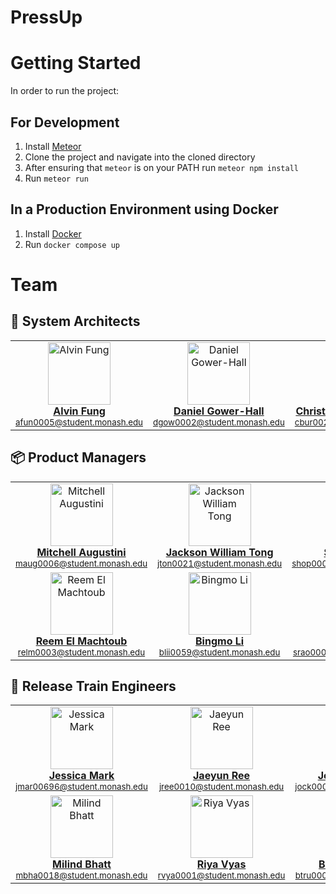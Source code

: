 # PressUp

# Getting Started

In order to run the project:

## For Development
1. Install [Meteor](https://docs.meteor.com/about/install.html)
2. Clone the project and navigate into the cloned directory
3. After ensuring that `meteor` is on your PATH run `meteor npm install`
4. Run `meteor run`

## In a Production Environment using Docker
1. Install [Docker](https://docs.docker.com/engine/install/)
2. Run `docker compose up`

# Team
<!-- System Architects -->
## 🧠 System Architects
<table>
  <tbody>
    <tr>
      <td align="center" valign="top" width="33%"><a href="https://github.com/fung-alvin"><img src="https://avatars.githubusercontent.com/u/164455066?v=4?s=100" width="100px"; alt="Alvin Fung"/><br /><b>Alvin Fung</b></a><br /><sub><a href="https://github.com/Monash-FIT3170/2025W2-PressUp/commits?author=fung-alvin">afun0005@student.monash.edu</a></sub></td>
      <td align="center" valign="top" width="33%"><a href="https://github.com/djgh1009"><img src="https://avatars.githubusercontent.com/u/174994101?v=4" width="100px"; alt="Daniel Gower-Hall"/><br /><b>Daniel Gower-Hall</b></a><br /><sub><a href="https://github.com/Monash-FIT3170/2025W2-PressUp/commits?author=djgh1009">dgow0002@student.monash.edu</a></sub></td>
      <td align="center" valign="top" width="33%"><a href="https://github.com/chr1st1nabb"><img src="https://avatars.githubusercontent.com/u/202890318?v=4" width="100px"; alt="Christina Burke Broderick"/><br /><b>Christina Burke Broderick</b></a><br /><sub><a href="https://github.com/Monash-FIT3170/2025W2-PressUp/commits?author=chr1st1nabb">cbur0025@student.monash.edu</a></sub></td>
    </tr>
  </tbody>
</table>


<!-- Product Managers -->
## 📦 Product Managers
<table>
  <tbody>
    <tr>
      <td align="center" valign="top" width="33%"><a href="https://github.com/mitchellaugustini"><img src="https://avatars.githubusercontent.com/u/141926677?v=4" width="100px"; alt="Mitchell Augustini"/><br /><b>Mitchell Augustini</b></a><br /><sub><a href="https://github.com/Monash-FIT3170/2025W2-PressUp/commits?author=mitchellaugustini">maug0006@student.monash.edu</a></sub></td>
      <td align="center" valign="top" width="33%"><a href="https://github.com/jacksonwtong"><img src="https://avatars.githubusercontent.com/u/202890810?v=4" width="100px"; alt="Jackson William Tong"/><br /><b>Jackson William Tong</b></a><br /><sub><a href="https://github.com/Monash-FIT3170/2025W2-PressUp/commits?author=jacksonwtong">jton0021@student.monash.edu</a></sub></td>
      <td align="center" valign="top" width="33%"><a href="https://github.com/saraalana"><img src="https://avatars.githubusercontent.com/u/181685905?v=4" width="100px"; alt="Sara Hopkins"/><br /><b>Sara Hopkins</b></a><br /><sub><a href="https://github.com/Monash-FIT3170/2025W2-PressUp/commits?author=saraalana">shop0007@student.monash.edu</a></sub></td>
    </tr>
    <tr>
      <td align="center" valign="top" width="33%"><a href="https://github.com/Reemm1"><img src="https://avatars.githubusercontent.com/u/86571894?v=4" width="100px"; alt="Reem El Machtoub"/><br /><b>Reem El Machtoub</b></a><br /><sub><a href="https://github.com/Monash-FIT3170/2025W2-PressUp/commits?author=Reemm1">relm0003@student.monash.edu</a></sub></td>
      <td align="center" valign="top" width="33%"><a href="https://github.com/bingmo767"><img src="https://avatars.githubusercontent.com/u/94940746?v=4" width="100px"; alt="Bingmo Li"/><br /><b>Bingmo Li</b></a><br /><sub><a href="https://github.com/Monash-FIT3170/2025W2-PressUp/commits?author=bingmo767">blii0059@student.monash.edu</a></sub></td>
      <td align="center" valign="top" width="33%"><a href="https://github.com/srao0008"><img src="https://avatars.githubusercontent.com/u/201020762?v=4" width="100px"; alt="Simran Rao"/><br /><b>Simran Rao</b></a><br /><sub><a href="https://github.com/Monash-FIT3170/2025W2-PressUp/commits?author=srao0008">srao0008@student.monash.edu</a></sub></td>
    </tr>
  </tbody>
</table>


<!-- Release Train Engineers -->
## 🚂 Release Train Engineers
<table>
  <tbody>
    <tr>
      <td align="center" valign="top" width="33%"><a href="https://github.com/jmark-9"><img src="https://avatars.githubusercontent.com/u/90585684?v=4" width="100px"; alt="Jessica Mark"/><br /><b>Jessica Mark</b></a><br /><sub><a href="https://github.com/Monash-FIT3170/2025W2-PressUp/commits?author=jmark-9">jmar00696@student.monash.edu</a></sub></td>
      <td align="center" valign="top" width="33%"><a href="https://github.com/JayReeMarine"><img src="https://avatars.githubusercontent.com/u/140177619?v=4" width="100px"; alt="Jaeyun Ree"/><br /><b>Jaeyun Ree</b></a><br /><sub><a href="https://github.com/Monash-FIT3170/2025W2-PressUp/commits?author=JayReeMarine">jree0010@student.monash.edu</a></sub></td>
      <td align="center" valign="top" width="33%"><a href="https://github.com/JeremyOckerby1"><img src="https://avatars.githubusercontent.com/u/202890242?v=4" width="100px"; alt="Jeremy Ockerby"/><br /><b>Jeremy Ockerby</b></a><br /><sub><a href="https://github.com/Monash-FIT3170/2025W2-PressUp/commits?author=JeremyOckerby1">jock0003@student.monash.edu</a></sub></td>
    </tr>
    <tr>
      <td align="center" valign="top" width="33%"><a href="https://github.com/Bhattman1"><img src="https://avatars.githubusercontent.com/u/96212218?v=4" width="100px"; alt="Milind Bhatt"/><br /><b>Milind Bhatt</b></a><br /><sub><a href="https://github.com/Monash-FIT3170/2025W2-PressUp/commits?author=Bhattman1">mbha0018@student.monash.edu</a></sub></td>
      <td align="center" valign="top" width="33%"><a href="https://github.com/riyav1602"><img src="https://avatars.githubusercontent.com/u/174166014?v=4" width="100px"; alt="Riya Vyas"/><br /><b>Riya Vyas</b></a><br /><sub><a href="https://github.com/Monash-FIT3170/2025W2-PressUp/commits?author=riyav1602">rvya0001@student.monash.edu</a></sub></td>
      <td align="center" valign="top" width="33%"><a href="https://github.com/brandttru"><img src="https://avatars.githubusercontent.com/u/140319560?v=4" width="100px"; alt="Brandon Truong"/><br /><b>Brandon Truong</b></a><br /><sub><a href="https://github.com/Monash-FIT3170/2025W2-PressUp/commits?author=brandttru">btru0002@student.monash.edu</a></sub></td>
    </tr>
  </tbody>
</table>
